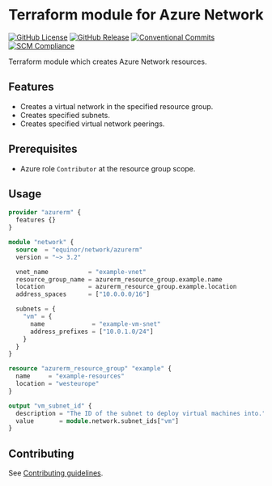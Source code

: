 # Terraform module for Azure Network

[![GitHub License](https://img.shields.io/github/license/equinor/terraform-azurerm-network)](https://github.com/equinor/terraform-azurerm-network/blob/main/LICENSE)
[![GitHub Release](https://img.shields.io/github/v/release/equinor/terraform-azurerm-network)](https://github.com/equinor/terraform-azurerm-network/releases/latest)
[![Conventional Commits](https://img.shields.io/badge/Conventional%20Commits-1.0.0-%23FE5196?logo=conventionalcommits&logoColor=white)](https://conventionalcommits.org)
[![SCM Compliance](https://scm-compliance-api.radix.equinor.com/repos/equinor/terraform-azurerm-network/badge)](https://developer.equinor.com/governance/scm-policy/)

Terraform module which creates Azure Network resources.

## Features

- Creates a virtual network in the specified resource group.
- Creates specified subnets.
- Creates specified virtual network peerings.

## Prerequisites

- Azure role `Contributor` at the resource group scope.

## Usage

```terraform
provider "azurerm" {
  features {}
}

module "network" {
  source  = "equinor/network/azurerm"
  version = "~> 3.2"

  vnet_name           = "example-vnet"
  resource_group_name = azurerm_resource_group.example.name
  location            = azurerm_resource_group.example.location
  address_spaces      = ["10.0.0.0/16"]

  subnets = {
    "vm" = {
      name             = "example-vm-snet"
      address_prefixes = ["10.0.1.0/24"]
    }
  }
}

resource "azurerm_resource_group" "example" {
  name     = "example-resources"
  location = "westeurope"
}

output "vm_subnet_id" {
  description = "The ID of the subnet to deploy virtual machines into."
  value       = module.network.subnet_ids["vm"]
}
```

## Contributing

See [Contributing guidelines](https://github.com/equinor/terraform-baseline/blob/main/CONTRIBUTING.md).
